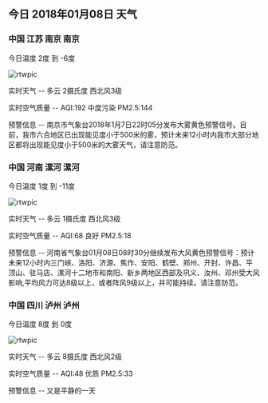 ## 今日 2018年01月08日 天气
### 中国 江苏 南京 南京

今日温度 2度 到 -6度

![rtwpic](http://app1.showapi.com/weather/icon/day/01.png)

实时天气 -- 多云 2摄氏度 西北风3级

实时空气质量 -- AQI:192 中度污染 PM2.5:144

预警信息 -- 南京市气象台2018年1月7日22时05分发布大雾黄色预警信号。目前，我市六合地区已出现能见度小于500米的雾，预计未来12小时内我市大部分地区都将出现能见度小于500米的大雾天气，请注意防范。
    
### 中国 河南 漯河 漯河

今日温度 1度 到 -11度

![rtwpic](http://app1.showapi.com/weather/icon/day/01.png)

实时天气 -- 多云 1摄氏度 西北风3级

实时空气质量 -- AQI:68 良好 PM2.5:18

预警信息 -- 河南省气象台01月08日08时30分继续发布大风黄色预警信号：预计未来12小时内三门峡、洛阳、济源、焦作、安阳、鹤壁、郑州、开封、许昌、平顶山、驻马店、漯河十二地市和南阳、新乡两地区西部及巩义、汝州、邓州受大风影响,平均风力可达8级以上，或者阵风9级以上，并可能持续。请注意防范。
    
### 中国 四川 泸州 泸州

今日温度 8度 到 0度

![rtwpic](http://app1.showapi.com/weather/icon/day/01.png)

实时天气 -- 多云 8摄氏度 西北风2级

实时空气质量 -- AQI:48 优质 PM2.5:33

预警信息 -- 又是平静的一天
    